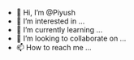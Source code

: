 - 👋 Hi, I’m @Piyush
- 👀 I’m interested in ...
- 🌱 I’m currently learning ...
- 💞️ I’m looking to collaborate on ...
- 📫 How to reach me ...

<!---
iamthebiggestfool/iamthebiggestfool is a ✨ special ✨ repository because its `README.md` (this file) appears on your GitHub profile.
You can click the Preview link to take a look at your changes.
--->
